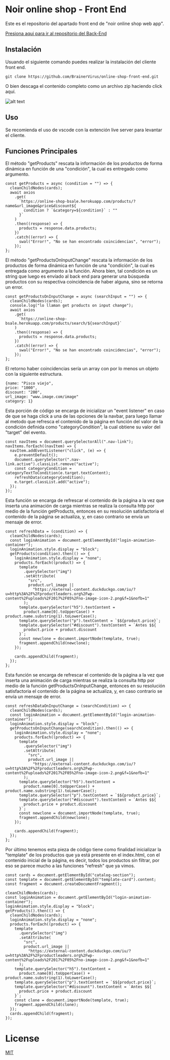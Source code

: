 # Noir online shop - Front End
Este es el repositorio del apartado front end de "noir online shop web app".

<a href="https://github.com/BrainerVirus/online-shop-back-end.git">Presiona aqui para ir al repositorio del Back-End</a>

## Instalación
Usuando el siguiente comando puedes realizar la instalación del cliente front end.

```git clone https://github.com/BrainerVirus/online-shop-front-end.git ```

O bien descaga el contenido completo como un archivo zip haciendo click aquí.

![alt text](https://i.ibb.co/0cXWX4T/descargar-el-proyecto.png)

## Uso
Se recomienda el uso de vscode con la extención live server para levantar el cliente.

## Funciones Principales
El método "getProducts" rescata la información de los productos de forma dinámica en función de una "condición", la cual
es entregado como argumento.
```
const getProducts = async (condition = "") => {
  cleanChildNodes(cards);
  await axios
    .get(
      `https://online-shop-bsale.herokuapp.com/products/?name&url_image&price&discount${
        condition ? `&category=${condition}` : ""
      }`
    )
    .then((response) => {
      products = response.data.products;
    })
    .catch((error) => {
      swal("Error!", "No se han encontrado coincidencias", "error");
    });
};
```
El método "getProductsOnInputChange" rescata la información de los productos de forma dinámica en función de una "condición", la cual
es entregada como argumento a la función. Ahora bien, tal condición es un string que luego es envíado al back end para generar una búsqueda productos con su
respectiva coincidencia de haber alguna, sino se retorna un error.
```
const getProductsOnInputChange = async (searchInput = "") => {
  cleanChildNodes(cards);
  console.log("lo llaman get products on input change");
  await axios
    .get(
      `https://online-shop-bsale.herokuapp.com/products/search/${searchInput}`
    )
    .then((response) => {
      products = response.data.products;
    })
    .catch((error) => {
      swal("Error!", "No se han encontrado coincidencias", "error");
    });
};
```
El retorno haber coincidencias sería un array con por lo menos un objeto con la siguiente estructura.
```
{name: "Pisco viejo",
price: "1000",
discount: "200",
url_image: "www.image.com/image"
category: 1}
```
Esta porción de código se encarga de inicializar un "event listener" en caso de que se haga click a una de las opciones de la navbar, para luego llamar 
al metodo que refresca el contenido de la página en función del valor de la condición definida como "categoryCondition", la cual obtiene su valor del
"target" del evento.
```
const navItems = document.querySelectorAll(".nav-link");
navItems.forEach((navItem) => {
  navItem.addEventListener("click", (e) => {
    e.preventDefault();
    document.querySelector(".nav-link.active").classList.remove("active");
    const categoryCondition = categoryTextToCondition(e.target.textContent);
    refreshData(categoryCondition);
    e.target.classList.add("active");
  });
});
```
Esta función se encarga de refrescar el contenido de la página a la vez que inserta una animación de carga mientras se realiza la consulta http por medio de la función getProducts, 
entonces en su resolución satisfactoria el contenido de la página se actualiza, y, en caso contrario se envía un mensaje de error.
```
const refreshData = (condition) => {
  cleanChildNodes(cards);
  const loginAnimation = document.getElementById("login-animation-container");
  loginAnimation.style.display = "block";
  getProducts(condition).then(() => {
    loginAnimation.style.display = "none";
    products.forEach((product) => {
      template
        .querySelector("img")
        .setAttribute(
          "src",
          product.url_image ||
            "https://external-content.duckduckgo.com/iu/?u=http%3A%2F%2Fproductleaders.org%2Fwp-content%2Fuploads%2F2017%2F05%2Fno-image-icon-2.png&f=1&nofb=1"
        );
      template.querySelector("h5").textContent =
        product.name[0].toUpperCase() + product.name.substring(1).toLowerCase();
      template.querySelector("p").textContent = `$${product.price}`;
      template.querySelector("#discount").textContent = `Antes $${
        product.price + product.discount
      }`;
      const newclone = document.importNode(template, true);
      fragment.appendChild(newclone);
    });

    cards.appendChild(fragment);
  });
};
```
Esta función se encarga de refrescar el contenido de la página a la vez que inserta una animación de carga mientras se realiza la consulta http por medio 
de la función getProductsOnInputChange, entonces en su resolución satisfactoria el contenido de la página se actualiza, y, en caso contrario se envía un mensaje de error.
```
const refreshDataOnInputChange = (searchCondition) => {
  cleanChildNodes(cards);
  const loginAnimation = document.getElementById("login-animation-container");
  loginAnimation.style.display = "block";
  getProductsOnInputChange(searchCondition).then(() => {
    loginAnimation.style.display = "none";
    products.forEach((product) => {
      template
        .querySelector("img")
        .setAttribute(
          "src",
          product.url_image ||
            "https://external-content.duckduckgo.com/iu/?u=http%3A%2F%2Fproductleaders.org%2Fwp-content%2Fuploads%2F2017%2F05%2Fno-image-icon-2.png&f=1&nofb=1"
        );
      template.querySelector("h5").textContent =
        product.name[0].toUpperCase() + product.name.substring(1).toLowerCase();
      template.querySelector("p").textContent = `$${product.price}`;
      template.querySelector("#discount").textContent = `Antes $${
        product.price + product.discount
      }`;
      const newclone = document.importNode(template, true);
      fragment.appendChild(newclone);
    });

    cards.appendChild(fragment);
  });
};
```
Por último tenemos esta pieza de código tiene como finalidad inicializar la "template" de los productos que ya está presente en el index.html, con el contenido inicial de la
página, es decir, todos los productos sin filtrar, por eso se parece mucho a las funciones "refresh" que ya vimos.
```
const cards = document.getElementById("catalog-section");
const template = document.getElementById("template-card").content;
const fragment = document.createDocumentFragment();

cleanChildNodes(cards);
const loginAnimation = document.getElementById("login-animation-container");
loginAnimation.style.display = "block";
getProducts().then(() => {
  cleanChildNodes(cards);
  loginAnimation.style.display = "none";
  products.forEach((product) => {
    template
      .querySelector("img")
      .setAttribute(
        "src",
        product.url_image ||
          "https://external-content.duckduckgo.com/iu/?u=http%3A%2F%2Fproductleaders.org%2Fwp-content%2Fuploads%2F2017%2F05%2Fno-image-icon-2.png&f=1&nofb=1"
      );
    template.querySelector("h5").textContent =
      product.name[0].toUpperCase() + product.name.substring(1).toLowerCase();
    template.querySelector("p").textContent = `$${product.price}`;
    template.querySelector("#discount").textContent = `Antes $${
      product.price + product.discount
    }`;
    const clone = document.importNode(template, true);
    fragment.appendChild(clone);
  });
  cards.appendChild(fragment);
});
```
# License
<a href="https://github.com/BrainerVirus/online-shop-front-end/blob/main/LICENSE.MD">MIT</a>
